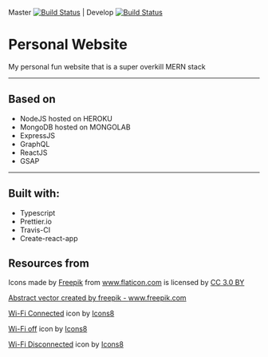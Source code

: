 Master [![Build Status](https://travis-ci.org/DBaker85/space.svg?branch=master)](https://travis-ci.org/DBaker85/space) | Develop [![Build Status](https://travis-ci.org/DBaker85/space.svg?branch=origin%2Fdevelop)](https://travis-ci.org/DBaker85/space)

# Personal Website

My personal fun website that is a super overkill MERN stack

---

## Based on

- NodeJS hosted on HEROKU
- MongoDB hosted on MONGOLAB
- ExpressJS
- GraphQL
- ReactJS
- GSAP

---

## Built with:

- Typescript
- Prettier.io
- Travis-CI
- Create-react-app

## Resources from

Icons made by <a href="https://www.flaticon.com/authors/freepik" title="Freepik">Freepik</a> from <a href="https://www.flaticon.com/"             title="Flaticon">www.flaticon.com</a> is licensed by <a href="http://creativecommons.org/licenses/by/3.0/"             title="Creative Commons BY 3.0" target="_blank">CC 3.0 BY</a></div>

<a href="https://www.freepik.com/free-photos-vectors/abstract">Abstract vector created by freepik - www.freepik.com</a>

<a target="_blank" href="https://icons8.com/icons/set/wi-fi-connected">Wi-Fi Connected</a> icon by <a target="_blank" href="https://icons8.com">Icons8</a>

<a target="_blank" href="https://icons8.com/icons/set/wifi-off">Wi-Fi off</a> icon by <a target="_blank" href="https://icons8.com">Icons8</a>

<a target="_blank" href="https://icons8.com/icons/set/wi-fi-disconnected">Wi-Fi Disconnected</a> icon by <a target="_blank" href="https://icons8.com">Icons8</a>
